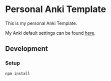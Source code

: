 # Personal Anki Template

This is my personal Anki Template.

My Anki default settings can be found [here](./defaults/README.md).

## Development

### Setup

```sh
npm install
```

